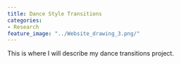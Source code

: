 ```yaml
---
title: Dance Style Transitions
categories:
- Research
feature_image: "../Website_drawing_3.png/"
---
```


This is where I will describe my dance transitions project. 
